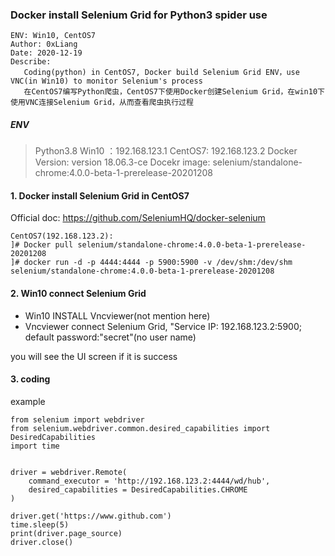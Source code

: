 ### Docker install Selenium Grid for Python3 spider use

```
ENV: Win10, CentOS7
Author: 0xLiang
Date: 2020-12-19
Describe: 
   Coding(python) in CentOS7, Docker build Selenium Grid ENV，use VNC(in Win10) to monitor Selenium's process 
   在CentOS7编写Python爬虫，CentOS7下使用Docker创建Selenium Grid，在win10下使用VNC连接Selenium Grid，从而查看爬虫执行过程
```

##### *ENV*
> Python3.8
> Win10 ：192.168.123.1
> CentOS7: 192.168.123.2
> Docker Version: version 18.06.3-ce
> Docekr image: selenium/standalone-chrome:4.0.0-beta-1-prerelease-20201208

#### 1. Docker install Selenium Grid in CentOS7

Official doc: https://github.com/SeleniumHQ/docker-selenium
 
```
CentOS7(192.168.123.2):
]# Docker pull selenium/standalone-chrome:4.0.0-beta-1-prerelease-20201208
]# docker run -d -p 4444:4444 -p 5900:5900 -v /dev/shm:/dev/shm selenium/standalone-chrome:4.0.0-beta-1-prerelease-20201208
```

#### 2. Win10 connect Selenium Grid

- Win10 INSTALL Vncviewer(not mention here)
- Vncviewer connect Selenium Grid, "Service IP: 192.168.123.2:5900; default password:"secret"(no user name)

you will see the UI screen if it is success

#### 3. coding

example
```
from selenium import webdriver
from selenium.webdriver.common.desired_capabilities import DesiredCapabilities
import time


driver = webdriver.Remote(
    command_executor = 'http://192.168.123.2:4444/wd/hub', 
    desired_capabilities = DesiredCapabilities.CHROME
)

driver.get('https://www.github.com')
time.sleep(5)
print(driver.page_source)
driver.close()

```
